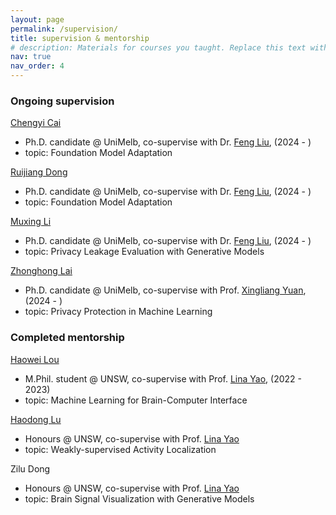 ```yaml
---
layout: page
permalink: /supervision/
title: supervision & mentorship 
# description: Materials for courses you taught. Replace this text with your description.
nav: true
nav_order: 4
---
```


### Ongoing supervision

[Chengyi Cai](https://caichengyi.github.io/)
- Ph.D. candidate @ UniMelb, co-supervise with Dr. [Feng Liu](https://fengliu90.github.io), (2024 - )
- topic: Foundation Model Adaptation

[Ruijiang Dong](https://cis.unimelb.edu.au/people/graduate-researchers/artificial-intelligence/ruijang-dong)
- Ph.D. candidate @ UniMelb, co-supervise with Dr. [Feng Liu](https://fengliu90.github.io), (2024 - )
- topic: Foundation Model Adaptation

[Muxing Li](https://cis.unimelb.edu.au/people/graduate-researchers/artificial-intelligence/muxing-li)
- Ph.D. candidate @ UniMelb, co-supervise with Dr. [Feng Liu](https://fengliu90.github.io), (2024 - )
- topic: Privacy Leakage Evaluation with Generative Models

[Zhonghong Lai](https://cis.unimelb.edu.au/people/graduate-researchers/computer-science/zhonghong-lai)
- Ph.D. candidate @ UniMelb, co-supervise with Prof. [Xingliang Yuan](https://xyuancs.github.io/), (2024 - )
- topic: Privacy Protection in Machine Learning

### Completed mentorship

[Haowei Lou](https://www.haoweilou.com/)
- M.Phil. student @ UNSW, co-supervise with Prof. [Lina Yao](https://www.linayao.com), (2022 - 2023)
- topic: Machine Learning for Brain-Computer Interface

[Haodong Lu](https://jeff024.github.io/)
- Honours @ UNSW, co-supervise with Prof. [Lina Yao](https://www.linayao.com)
- topic: Weakly-supervised Activity Localization

Zilu Dong
- Honours @ UNSW, co-supervise with Prof. [Lina Yao](https://www.linayao.com)
- topic: Brain Signal Visualization with Generative Models